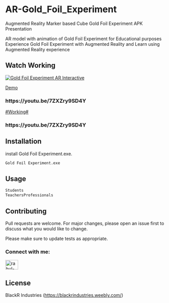 # AR-Gold_Foil_Experiment
Augmented Reality Marker based Cube Gold Foil Experiment APK Presentation


AR model with animation of Gold Foil Experiment for Educational purposes
Experience Gold Foil Experiment with Augmented Reality and Learn using Augmented Reality experience

## Watch Working
 [![Gold Foil Experiment AR  Interactive ](http://img.youtube.com/vi/7ZXZry9SD4Y/hqdefault.jpg)](https://www.youtube.com/watch?v=7ZXZry9SD4Y)
  
<a href="https://youtu.be/7ZXZry9SD4Y">Demo</a>
<h3>https://youtu.be/7ZXZry9SD4Y</h3>
<a href ="https://youtu.be/7ZXZry9SD4Y">#Working# </a>
<h3>https://youtu.be/7ZXZry9SD4Y</h3>

## Installation

install Gold Foil Experiment.exe.

```bash
Gold Foil Experiment.exe
```

## Usage

```python
Students
TeachersProfessionals
```

## Contributing
Pull requests are welcome. For major changes, please open an issue first to discuss what you would like to change.

Please make sure to update tests as appropriate.

<h3 align="left">Connect with me:</h3>
<p align="left">
<a href="https://linkedin.com/in/rahul-sainy" target="blank"><img align="center" src="https://raw.githubusercontent.com/rahuldkjain/github-profile-readme-generator/master/src/images/icons/Social/linked-in-alt.svg" alt="rahul-sainy" height="30" width="40" /></a>
</p>

## License
BlackR Industries (https://blackrindustries.weebly.com/)

